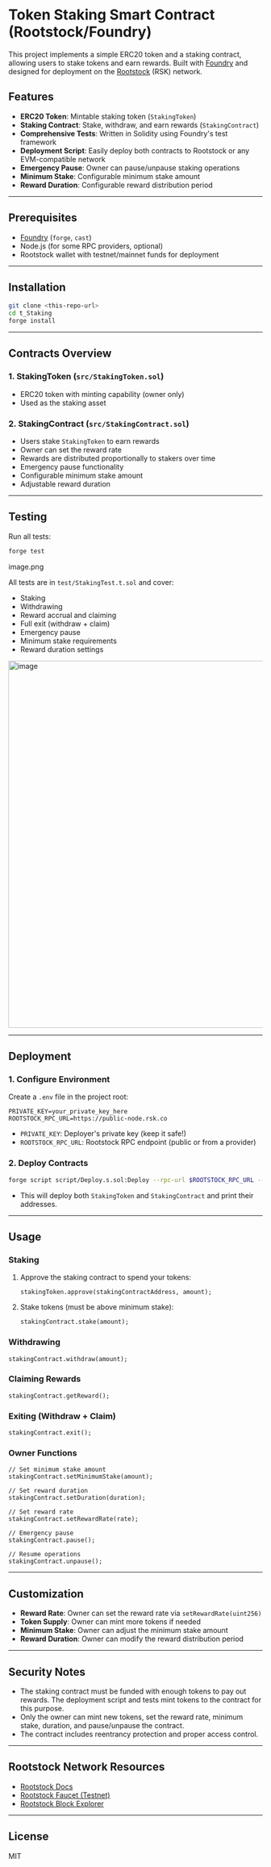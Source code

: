 # Token Staking Smart Contract (Rootstock/Foundry)

This project implements a simple ERC20 token and a staking contract, allowing users to stake tokens and earn rewards. Built with [Foundry](https://book.getfoundry.sh/) and designed for deployment on the [Rootstock](https://rootstock.io/) (RSK) network.

## Features
- **ERC20 Token**: Mintable staking token (`StakingToken`)
- **Staking Contract**: Stake, withdraw, and earn rewards (`StakingContract`)
- **Comprehensive Tests**: Written in Solidity using Foundry's test framework
- **Deployment Script**: Easily deploy both contracts to Rootstock or any EVM-compatible network
- **Emergency Pause**: Owner can pause/unpause staking operations
- **Minimum Stake**: Configurable minimum stake amount
- **Reward Duration**: Configurable reward distribution period

---

## Prerequisites
- [Foundry](https://book.getfoundry.sh/getting-started/installation) (`forge`, `cast`)
- Node.js (for some RPC providers, optional)
- Rootstock wallet with testnet/mainnet funds for deployment

---

## Installation

```sh
git clone <this-repo-url>
cd t_Staking
forge install
```

---

## Contracts Overview

### 1. StakingToken (`src/StakingToken.sol`)
- ERC20 token with minting capability (owner only)
- Used as the staking asset

### 2. StakingContract (`src/StakingContract.sol`)
- Users stake `StakingToken` to earn rewards
- Owner can set the reward rate
- Rewards are distributed proportionally to stakers over time
- Emergency pause functionality
- Configurable minimum stake amount
- Adjustable reward duration

---

## Testing

Run all tests:
```sh
forge test
```
image.png

All tests are in `test/StakingTest.t.sol` and cover:
- Staking
- Withdrawing
- Reward accrual and claiming
- Full exit (withdraw + claim)
- Emergency pause
- Minimum stake requirements
- Reward duration settings
<img width="728" alt="image" src="https://github.com/user-attachments/assets/75ca6515-fe70-4274-aec8-18c129329994" />

---

## Deployment

### 1. Configure Environment
Create a `.env` file in the project root:
```
PRIVATE_KEY=your_private_key_here
ROOTSTOCK_RPC_URL=https://public-node.rsk.co
```
- `PRIVATE_KEY`: Deployer's private key (keep it safe!)
- `ROOTSTOCK_RPC_URL`: Rootstock RPC endpoint (public or from a provider)

### 2. Deploy Contracts

```sh
forge script script/Deploy.s.sol:Deploy --rpc-url $ROOTSTOCK_RPC_URL --private-key $PRIVATE_KEY --broadcast
```
- This will deploy both `StakingToken` and `StakingContract` and print their addresses.

---

## Usage

### Staking
1. Approve the staking contract to spend your tokens:
   ```solidity
   stakingToken.approve(stakingContractAddress, amount);
   ```
2. Stake tokens (must be above minimum stake):
   ```solidity
   stakingContract.stake(amount);
   ```

### Withdrawing
```solidity
stakingContract.withdraw(amount);
```

### Claiming Rewards
```solidity
stakingContract.getReward();
```

### Exiting (Withdraw + Claim)
```solidity
stakingContract.exit();
```

### Owner Functions
```solidity
// Set minimum stake amount
stakingContract.setMinimumStake(amount);

// Set reward duration
stakingContract.setDuration(duration);

// Set reward rate
stakingContract.setRewardRate(rate);

// Emergency pause
stakingContract.pause();

// Resume operations
stakingContract.unpause();
```

---

## Customization
- **Reward Rate**: Owner can set the reward rate via `setRewardRate(uint256)`
- **Token Supply**: Owner can mint more tokens if needed
- **Minimum Stake**: Owner can adjust the minimum stake amount
- **Reward Duration**: Owner can modify the reward distribution period

---

## Security Notes
- The staking contract must be funded with enough tokens to pay out rewards. The deployment script and tests mint tokens to the contract for this purpose.
- Only the owner can mint new tokens, set the reward rate, minimum stake, duration, and pause/unpause the contract.
- The contract includes reentrancy protection and proper access control.

---

## Rootstock Network Resources
- [Rootstock Docs](https://developers.rsk.co/)
- [Rootstock Faucet (Testnet)](https://faucet.rsk.co/)
- [Rootstock Block Explorer](https://explorer.rsk.co/)

---

## License
MIT
